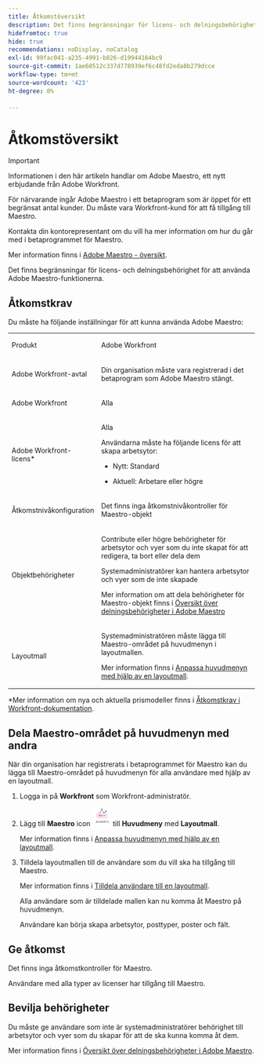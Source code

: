 ```yaml
---
title: Åtkomstöversikt
description: Det finns begränsningar för licens- och delningsbehörighet för att använda Adobe Maestro-funktionerna.
hidefromtoc: true
hide: true
recommendations: noDisplay, noCatalog
exl-id: 99fac041-a235-4991-b826-d19944164bc9
source-git-commit: 1ae60512c337d778939ef6c48fd2eda8b279dcce
workflow-type: tm+mt
source-wordcount: '423'
ht-degree: 0%

---
```


<!--update the metadata with real things when making this public; also update the description with something like this: Not all users in the organization have the same access and permissions to use Adobe Maestro. This article describes the levels of access that users could have to Adobe Maestro. -->
<!--update the title and the metadata title if Maestro is NOT its own product - because the title is too generic for it being a Workfront capability-->

# Åtkomstöversikt

>[!IMPORTANT]
>
>Informationen i den här artikeln handlar om Adobe Maestro, ett nytt erbjudande från Adobe Workfront.
>
>För närvarande ingår Adobe Maestro i ett betaprogram som är öppet för ett begränsat antal kunder. Du måste vara Workfront-kund för att få tillgång till Maestro.
>
>Kontakta din kontorepresentant om du vill ha mer information om hur du går med i betaprogrammet för Maestro.
>
>Mer information finns i [Adobe Maestro - översikt](../maestro-overview.md).

Det finns begränsningar för licens- och delningsbehörighet för att använda Adobe Maestro-funktionerna.

## Åtkomstkrav

Du måste ha följande inställningar för att kunna använda Adobe Maestro:

<table style="table-layout:auto">
 <col>
 </col>
 <col>
 </col>
 <tbody>
    <tr>
<tr>
<td>
   <p> Produkt</p> </td>
   <td>
   <p> Adobe Workfront</p> </td>
  </tr>  
 <td role="rowheader"><p>Adobe Workfront-avtal</p></td>
   <td>
<p>Din organisation måste vara registrerad i det betaprogram som Adobe Maestro stängt. </p>
   </td>
  </tr>
  <tr>
   <td role="rowheader"><p>Adobe Workfront</p></td>
   <td>
<p>Alla</p>
   </td>
  </tr>
  <tr>
   <td role="rowheader"><p>Adobe Workfront-licens*</p></td>
   <td>
   <p>Alla</p>
   Användarna måste ha följande licens för att skapa arbetsytor: 
   <ul><li><p>Nytt: Standard</p> </li>
   <li><p>Aktuell: Arbetare eller högre</p> </li></ul>
  </td>
  </tr>
  <tr>
   <td role="rowheader"><p>Åtkomstnivåkonfiguration</p></td>
   <td> <p>Det finns inga åtkomstnivåkontroller för Maestro-objekt</p>  
</td>
  </tr>
<tr>
   <td role="rowheader"><p>Objektbehörigheter</p></td>
   <td>
   <p>Contribute eller högre behörigheter för arbetsytor och vyer som du inte skapat för att redigera, ta bort eller dela dem</p>
    <p>Systemadministratörer kan hantera arbetsytor och vyer som de inte skapade </p>
   <p>Mer information om att dela behörigheter för Maestro-objekt finns i  
   <a href="../access/sharing-permissions-overview.md">Översikt över delningsbehörigheter i Adobe Maestro</a> 
  </td>
  </tr>
<tr>
   <td role="rowheader"><p>Layoutmall</p></td>
   <td> <p>Systemadministratören måste lägga till Maestro-området på huvudmenyn i layoutmallen.</p> 
   <p>Mer information finns i <a href="../../administration-and-setup/customize-workfront/use-layout-templates/customize-main-menu.md">Anpassa huvudmenyn med hjälp av en layoutmall</a>. </p>  
</td>
  </tr>
 </tbody>
</table>

*Mer information om nya och aktuella prismodeller finns i [Åtkomstkrav i Workfront-dokumentation](/help/quicksilver/administration-and-setup/add-users/access-levels-and-object-permissions/access-level-requirements-in-documentation.md).


## Dela Maestro-området på huvudmenyn med andra

<!--First, contact your account manager to obtain access to the current Maestro closed beta program.-->

När din organisation har registrerats i betaprogrammet för Maestro kan du lägga till Maestro-området på huvudmenyn för alla användare med hjälp av en layoutmall.

1. Logga in på **Workfront** som Workfront-administratör.

1. Lägg till **Maestro** icon ![](assets/maestro-icon.png) till **Huvudmeny** med **Layoutmall**.

   Mer information finns i [Anpassa huvudmenyn med hjälp av en layoutmall](../../administration-and-setup/customize-workfront/use-layout-templates/customize-main-menu.md).

1. Tilldela layoutmallen till de användare som du vill ska ha tillgång till Maestro.

   Mer information finns i [Tilldela användare till en layoutmall](../../administration-and-setup/customize-workfront/use-layout-templates/assign-users-to-layout-template.md).

   Alla användare som är tilldelade mallen kan nu komma åt Maestro på huvudmenyn.

   Användare kan börja skapa arbetsytor, posttyper, poster och fält.

## Ge åtkomst

Det finns inga åtkomstkontroller för Maestro.

Användare med alla typer av licenser har tillgång till Maestro.

## Bevilja behörigheter

Du måste ge användare som inte är systemadministratörer behörighet till arbetsytor och vyer som du skapar för att de ska kunna komma åt dem.

Mer information finns i [Översikt över delningsbehörigheter i Adobe Maestro](/help/quicksilver/maestro/access/sharing-permissions-overview.md).


